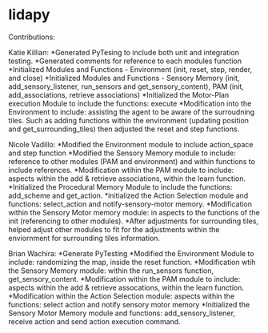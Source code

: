 # lidapy

Contributions:

  Katie Killian:
    *Generated PyTesing to include both unit and integration testing. 
    *Generated comments for reference to each modules function
    *Initialized Modules and Functions - Environment (init, reset, step, render, and close)
    *Initialized Modules and Functions - Sensory Memory (init, add_sensory_listener, run_sensors and get_sensory_content), PAM (init, add_associations, retrieve associations)
    *Initialized the Motor-Plan execution Module to include the functions: execute
    *Modification into the Environment to include: assisting the agent to be aware of the surroudning tiles. Such as adding functions within the environment (updating position and get_surrounding_tiles) then adjusted the reset and step functions. 

  Nicole Vadillo:
    *Modified the Environment module to include action_space and step function
    *Modified the Sensory Memory module to include: reference to other modules (PAM and environment) and within functions to include references.
    *Modification wtihin the PAM module to include: aspects within the add & retrieve associations, within the learn function.
    *Initialized the Procedural Memory Module to include the functions: add_scheme and get_action.
    *initialized the Action Selection module and functions: select_action and notify-sensory-motor memory.
    *Modification within the Sensory Motor memory module: in aspects to the functions of the init (referencing to other modules). 
    *After adjustments for surrounding tiles, helped adjust other modules to fit for the adjustments within the enviornment for surrounding tiles information. 

  Brian Wachira: 
    *Generate PyTesting
    *Modified the Environment Module to include: randomizing the map, inside the reset function.
    *Modification wtih the Sensory Memory module: within the run_sensors function, get_sensory_content. 
    *Modification within the PAM module to include: aspects within the add & retrieve assocations, within the learn function.
    *Modification within the Action Selection module: aspects within the functions: select action and notify sensory motor memory
    *Initialized the Sensory Motor Memory module and functions: add_sensory_listener, receive action and send action execution command. 
    
